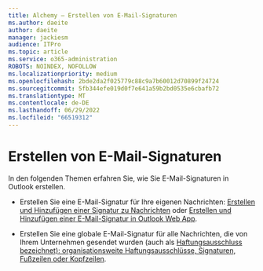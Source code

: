 ```yaml
---
title: Alchemy – Erstellen von E-Mail-Signaturen
ms.author: daeite
author: daeite
manager: jackiesm
audience: ITPro
ms.topic: article
ms.service: o365-administration
ROBOTS: NOINDEX, NOFOLLOW
ms.localizationpriority: medium
ms.openlocfilehash: 2bde2da2f025779c88c9a7b60012d70899f24724
ms.sourcegitcommit: 5fb344efe019d0f7e641a59b2bd0535e6cbafb72
ms.translationtype: MT
ms.contentlocale: de-DE
ms.lasthandoff: 06/29/2022
ms.locfileid: "66519312"
---
```

# <a name="create-email-signatures"></a>Erstellen von E-Mail-Signaturen

In den folgenden Themen erfahren Sie, wie Sie E-Mail-Signaturen in Outlook erstellen.
  
- Erstellen Sie eine E-Mail-Signatur für Ihre eigenen Nachrichten: [Erstellen und Hinzufügen einer Signatur zu Nachrichten](https://support.microsoft.com/office/create-and-add-a-signature-to-messages-8ee5d4f4-68fd-464a-a1c1-0e1c80bb27f2) oder [Erstellen und Hinzufügen einer E-Mail-Signatur in Outlook Web App](https://support.microsoft.com/office/create-and-add-an-email-signature-in-outlook-web-app-0f230564-11b9-4239-83de-f10cbe4dfdfc).
    
- Erstellen Sie eine globale E-Mail-Signatur für alle Nachrichten, die von Ihrem Unternehmen gesendet wurden (auch als [Haftungsausschluss bezeichnet): organisationsweite Haftungsausschlüsse, Signaturen, Fußzeilen oder Kopfzeilen](https://go.microsoft.com/fwlink/p/?linkid=391096).
    

